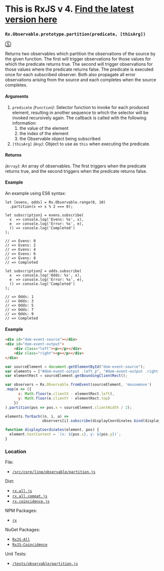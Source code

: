# This is RxJS v 4. [Find the latest version here](https://github.com/reactivex/rxjs)
### `Rx.Observable.prototype.partition(predicate, [thisArg])`
[&#x24C8;](https://github.com/Reactive-Extensions/RxJS/blob/master/src/core/linq/observable/partition.js "View in source")

Returns two observables which partition the observations of the source by the given function.  The first will trigger observations for those values for which the predicate returns true. The second will trigger observations for those values where the predicate returns false. The predicate is executed once for each subscribed observer. Both also propagate all error observations arising from the source and each completes when the source completes.

#### Arguments
1. `predicate` *(`Function`)*: Selector function to invoke for each produced element, resulting in another sequence to which the selector will be invoked recursively again. The callback is called with the following information:
    1. the value of the element
    2. the index of the element
    3. the Observable object being subscribed
2. `[thisArg]` *(`Any`)*: Object to use as `this` when executing the predicate.

#### Returns
*(`Array`)*:  An array of observables. The first triggers when the predicate returns true, and the second triggers when the predicate returns false.

#### Example

An example using ES6 syntax:
```es6
let [evens, odds] = Rx.Observable.range(0, 10)
  .partition(x => x % 2 === 0);

let subscription1 = evens.subscribe(
  x  => console.log('Evens: %s', x),
  e  => console.log('Error: %s', e),
  () => console.log('Completed')
);

// => Evens: 0
// => Evens: 2
// => Evens: 4
// => Evens: 6
// => Evens: 8
// => Completed

let subscription2 = odds.subscribe(
  x  => console.log('Odds: %s', x),
  e  => console.log('Error: %s', e),
  () => console.log('Completed')
);

// => Odds: 1
// => Odds: 3
// => Odds: 5
// => Odds: 7
// => Odds: 9
// => Completed
```

#### Example

```html
<div id="dom-event-source"></div>
<div id="dom-event-output">
    <div class="left"><p></p></div>
    <div class="right"><p></p></div>
</div>
```

```js
var sourceElement = document.getElementById("dom-event-source");
var elements = ["#dom-event-output .left p", "#dom-event-output .right p"].map(document.querySelector.bind(document));
var elementRect = sourceElement.getBoundingClientRect();

var observers = Rx.Observable.fromEvent(sourceElement, 'mousemove')
.map(e => ({
      x: Math.floor(e.clientX - elementRect.left), 
      y: Math.floor(e.clientY - elementRect.top)
    })
).partition(pos => pos.x < sourceElement.clientWidth / 2);

elements.forEach((n, i, a) => 
                 observers[i].subscribe(displayCoordinates.bind(displayCoordinates, n)));

function displayCoordinates(element, pos) {
  element.textContent = `(x: ${pos.x}, y: ${pos.y})`;
}
```

### Location

File:
- [`/src/core/linq/observable/partition.js`](https://github.com/Reactive-Extensions/RxJS/blob/master/src/core/linq/observable/partition.js)

Dist:
- [`rx.all.js`](https://github.com/Reactive-Extensions/RxJS/blob/master/dist/rx.all.js)
- [`rx.all.compat.js`](https://github.com/Reactive-Extensions/RxJS/blob/master/dist/rx.all.compat.js)
- [`rx.coincidence.js`](https://github.com/Reactive-Extensions/RxJS/blob/master/dist/rx.coincidence.js)

NPM Packages:
- [`rx`](https://www.npmjs.org/package/rx)

NuGet Packages:
- [`RxJS-All`](http://www.nuget.org/packages/RxJS-All/)
- [`RxJS-Coincidence`](http://www.nuget.org/packages/RxJS-Coincidence/)

Unit Tests:
- [`/tests/observable/partition.js`](https://github.com/Reactive-Extensions/RxJS/blob/master/tests/observable/partition.js)
